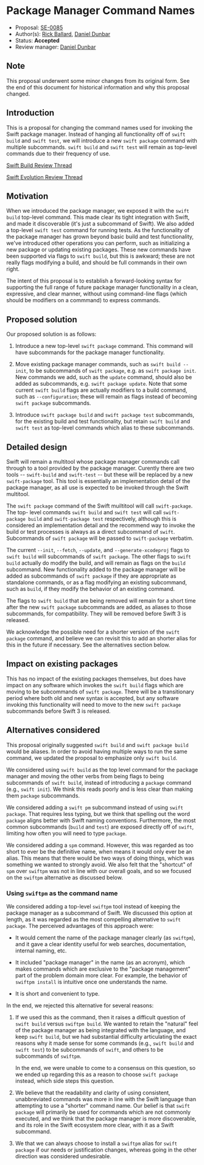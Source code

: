 # Package Manager Command Names

* Proposal: [SE-0085](0085-package-manager-command-name.md)
* Author(s): [Rick Ballard](https://github.com/rballard), [Daniel Dunbar](http://github.com/ddunbar)
* Status: **Accepted**
* Review manager: [Daniel Dunbar](http://github.com/ddunbar)

## Note

This proposal underwent some minor changes from its original form. See the end
of this document for historical information and why this proposal changed.

## Introduction

This is a proposal for changing the command names used for invoking the
Swift package manager. Instead of hanging all functionality off of `swift build`
and `swift test`, we will introduce a new `swift package` command with multiple
subcommands. `swift build` and `swift test` will remain as top-level commands due to
their frequency of use.

[Swift Build Review Thread](http://thread.gmane.org/gmane.comp.lang.swift.build/1/)

[Swift Evolution Review Thread](http://thread.gmane.org/gmane.comp.lang.swift.build/1/focus=16764)

## Motivation

When we introduced the package manager, we exposed it with the `swift build`
top-level command. This made clear its tight integration with Swift, and made it
discoverable (it's just a subcommand of Swift). We also added a top-level `swift test`
command for running tests. As the functionality of the package manager has grown beyond
basic build and test functionality, we've introduced other operations you can perform,
such as initializing a new package or updating existing packages.
These new commands have been supported via flags to `swift build`, but this is awkward;
these are not really flags modifying a build, and should be full commands in their own right.

The intent of this proposal is to establish a forward-looking syntax for supporting
the full range of future package manager functionality in a clean, expressive, and
clear manner, without using command-line flags (which should be modifiers on a commmand)
to express commands.

## Proposed solution

Our proposed solution is as follows:

1. Introduce a new top-level `swift package` command. This command will have
   subcommands for the package manager functionality.

2. Move existing package manager commands, such as `swift build --init`, to be
   subcommands of `swift package`, e.g. as `swift package init`. New commands
   we add, such as the `update` command, should also be added as subcommands,
   e.g. `swift package update`. Note that some current `swift build` flags
   are actually modifiers to a build command, such as `--configuration`; these will
   remain as flags instead of becoming `swift package` subcommands.

3. Introduce `swift package build` and `swift package test` subcommands, for the
   existing build and test functionality, but retain `swift build` and `swift test`
   as top-level commands which alias to these subcommands.

## Detailed design

Swift will remain a multitool whose package manager commands call through to a tool
provided by the package manager. Curently there are two tools -- `swift-build` and 
`swift-test` -- but these will be replaced by a new `swift-package` tool. This tool
is essentially an implementation detail of the package manager, as all use is expected
to be invoked through the Swift multitool.

The `swift package` command of the Swift muiltitool will call
`swift-package`. The top- level commands `swift build` and `swift test` will
call `swift-package build` and `swift-package test` respectively, although this
is considered an implementation detail and the recommend way to invoke the build
or test processes is always as a direct subcommand of `swift`. Subcommands of
`swift package` will be passed to `swift-package` verbatim.

The current `--init`, `--fetch`, `--update`, and `--generate-xcodeproj` flags to `swift build`
will subcommands of `swift package`. The other flags to `swift build` actually
do modify the build, and will remain as flags on the `build` subcommand. New functionality
added to the package manager will be added as subcommands of `swift package` if they
are appropriate as standalone commands, or as a flag modifying an existing subcommand,
such as `build`, if they modify the behavior of an existing command.

The flags to `swift build` that are being removed will remain for a short time after
the new `swift package` subcommands are added, as aliases to those subcommands,
for compatibility. They will be removed before Swift 3 is released.

We acknowledge the possible need for a shorter version of the `swift package`
command, and believe we can revisit this to add an shorter alias for this in the
future if necessary. See the alternatives section below.

## Impact on existing packages

This has no impact of the existing packages themselves, but does have impact on any
software which invokes the `swift build` flags which are moving to
be subcommands of `swift package`. There will be a transitionary period where
both old and new syntax is accepted, but any software invoking this functionality
will need to move to the new `swift package` subcommands before Swift 3 is released.

## Alternatives considered

This proposal originally suggested `swift build` and `swift package build` would
be aliases. In order to avoid having multiple ways to run the same command, we
updated the proposal to emphasize only `swift build`.

We considered using `swift build` as the top level command for the package
manager and moving the other verbs from being flags to being subcommands of
`swift build`, instead of introducing a `package` command (e.g., `swift
init`). We think this reads poorly and is less clear than making them `package`
subcommands.

We considered adding a `swift pm` subcommand instead of using `swift package`. That
requires less typing, but we think that spelling out the word `package` aligns better
with Swift naming conventions. Furthermore, the most common subcommands (`build`
and `test`) are exposed directly off of `swift`, limiting how often you will need to
type `package`.

We considered adding a `spm` command. However, this was regarded as too short to
ever be the definitive name, when means it would only ever be an alias. This
means that there would be two ways of doing things, which was something we
wanted to strongly avoid. We also felt that the "shortcut" of `spm` over
`swiftpm` was not in line with our overall goals, and so we focused on the
`swiftpm` alternative as discussed below.

### Using `swiftpm` as the command name

We considered adding a top-level `swiftpm` tool instead of keeping the package
manager as a subcommand of Swift. We discussed this option at length, as it was
regarded as the most compelling alternative to `swift package`. The perceived
advantages of this approach were:

* It would cement the name of the package manager clearly (as `swiftpm`), and it
  gave a clear identity useful for web searches, documentation, internal naming,
  etc.

* It included "package manager" in the name (as an acronym), which makes
  commands which are exclusive to the "package management" part of the problem
  domain more clear. For example, the behavior of `swiftpm install` is intuitive
  once one understands the name.

* It is short and convenient to type.

In the end, we rejected this alternative for several reasons:

1. If we used this as the command, then it raises a difficult question of `swift
   build` versus `swiftpm build`. We wanted to retain the "natural" feel of the
   package manager as being integrated with the language, and keep `swift
   build`, but we had substantial difficulty articulating the exact reasons why
   it made sense for some commands (e.g., `swift build` and `swift test`) to be
   subcommands of `swift`, and others to be subcommands of `swiftpm`.

   In the end, we were unable to come to a consensus on this question, so we
   ended up regarding this as a reason to choose `swift package` instead, which
   side steps this question.

2. We believe that the readability and clarity of using consistent,
   unabbreviated commands was more in line with the Swift language than
   attempting to use a "shorter" command name. Our belief is that `swift
   package` will primarily be used for commands which are not commonly executed,
   and we think that the package manager is more discoverable, and its role in
   the Swift ecosystem more clear, with it as a Swift subcommand.

3. We that we can always choose to install a `swiftpm` alias for `swift package`
   if our needs or justification changes, whereas going in the other direction
   was considered undesirable.
